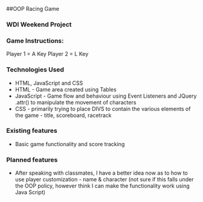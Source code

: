 ##OOP Racing Game
### WDI Weekend Project


### Game Instructions:
Player 1 = A Key
Player 2 = L Key


### Technologies Used
* HTML, JavaScript and CSS
* HTML - Game area created using Tables
* JavaScript - Game flow and behaviour using Event Listeners and JQuery .attr() to manipulate the movement of characters
* CSS - primarily trying to place DIVS to contain the various elements of the game - title, scoreboard, racetrack


### Existing features
* Basic game functionality and score tracking


### Planned features
* After speaking with classmates, I have a better idea now as to how to use player customization - name & character (not sure if this falls under the OOP policy, however think I can make the functionality work using Java Script)
